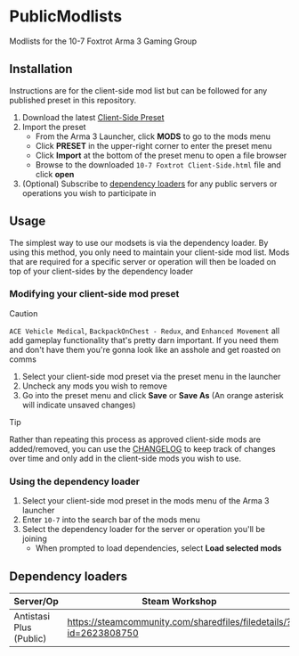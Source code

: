 # PublicModlists
Modlists for the 10-7 Foxtrot Arma 3 Gaming Group

## Installation
Instructions are for the client-side mod list but can be followed for any published preset in this repository.

1. Download the latest [Client-Side Preset](https://github.com/10-7-Foxtrot/mod-presets/releases/download/latest/10-7.Foxtrot.Client-Side.html)
2. Import the preset
    * From the Arma 3 Launcher, click **MODS** to go to the mods menu
    * Click **PRESET** in the upper-right corner to enter the preset menu
    * Click **Import** at the bottom of the preset menu to open a file browser
    * Browse to the downloaded `10-7 Foxtrot Client-Side.html` file and click **open**
4. (Optional) Subscribe to [dependency loaders](#dependency-loaders) for any public servers or operations you wish to participate in


## Usage
The simplest way to use our modsets is via the dependency loader.  By using this method, you only need to maintain your client-side mod list.  Mods that are required for a specific server or operation will then be loaded on top of your client-sides by the dependency loader

### Modifying your client-side mod preset
> [!CAUTION]
> `ACE Vehicle Medical`, `BackpackOnChest - Redux`, and `Enhanced Movement` all add gameplay functionality that's pretty darn important.  If you need them and don't have them you're gonna look like an asshole and get roasted on comms

1. Select your client-side mod preset via the preset menu in the launcher
2. Uncheck any mods you wish to remove
3. Go into the preset menu and click **Save** or **Save As** (An orange asterisk will indicate unsaved changes)

> [!TIP]
> Rather than repeating this process as approved client-side mods are added/removed, you can use the [CHANGELOG](CHANGELOG) to keep track of changes over time and only add in the client-side mods you wish to use.
 
### Using the dependency loader
1. Select your client-side mod preset in the mods menu of the Arma 3 launcher
2. Enter `10-7` into the search bar of the mods menu
3. Select the dependency loader for the server or operation you'll be joining
    * When prompted to load dependencies, select **Load selected mods**

## Dependency loaders
| Server/Op | Steam Workshop |
| --- | --- |
| Antistasi Plus (Public) | https://steamcommunity.com/sharedfiles/filedetails/?id=2623808750